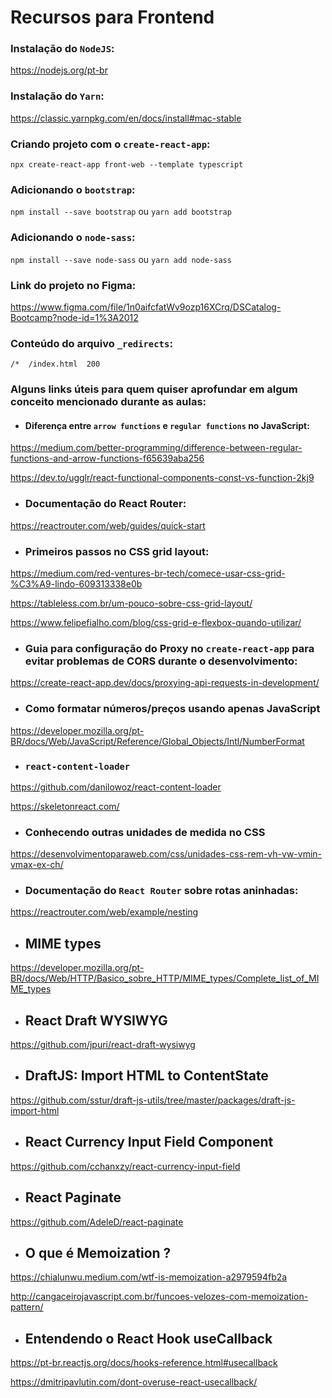 # Recursos para Frontend

### Instalação do `NodeJS`:

https://nodejs.org/pt-br

### Instalação do `Yarn`:

https://classic.yarnpkg.com/en/docs/install#mac-stable

### Criando projeto com o `create-react-app`:

`npx create-react-app front-web --template typescript`

### Adicionando o `bootstrap`:

`npm install --save bootstrap` ou `yarn add bootstrap`

### Adicionando o `node-sass`:

`npm install --save node-sass` ou `yarn add node-sass`

### Link do projeto no Figma: 

https://www.figma.com/file/1n0aifcfatWv9ozp16XCrq/DSCatalog-Bootcamp?node-id=1%3A2012

### Conteúdo do arquivo `_redirects`:

`/*  /index.html  200`

### Alguns links úteis para quem quiser aprofundar em algum conceito mencionado durante as aulas:

- #### Diferença entre `arrow functions` e `regular functions` no JavaScript:
https://medium.com/better-programming/difference-between-regular-functions-and-arrow-functions-f65639aba256

https://dev.to/ugglr/react-functional-components-const-vs-function-2kj9

- ### Documentação do React Router: 
https://reactrouter.com/web/guides/quick-start

- ### Primeiros passos no CSS grid layout:
https://medium.com/red-ventures-br-tech/comece-usar-css-grid-%C3%A9-lindo-609313338e0b

https://tableless.com.br/um-pouco-sobre-css-grid-layout/

https://www.felipefialho.com/blog/css-grid-e-flexbox-quando-utilizar/

- ### Guia para configuração do Proxy no `create-react-app` para evitar problemas de CORS durante o desenvolvimento:
https://create-react-app.dev/docs/proxying-api-requests-in-development/

- ### Como formatar números/preços usando apenas JavaScript
https://developer.mozilla.org/pt-BR/docs/Web/JavaScript/Reference/Global_Objects/Intl/NumberFormat

- ### `react-content-loader`
https://github.com/danilowoz/react-content-loader

https://skeletonreact.com/

- ### Conhecendo outras unidades de medida no CSS
https://desenvolvimentoparaweb.com/css/unidades-css-rem-vh-vw-vmin-vmax-ex-ch/

- ### Documentação do `React Router` sobre rotas aninhadas:
https://reactrouter.com/web/example/nesting

- ## MIME types
https://developer.mozilla.org/pt-BR/docs/Web/HTTP/Basico_sobre_HTTP/MIME_types/Complete_list_of_MIME_types

- ## React Draft WYSIWYG
https://github.com/jpuri/react-draft-wysiwyg

- ## DraftJS: Import HTML to ContentState
https://github.com/sstur/draft-js-utils/tree/master/packages/draft-js-import-html

- ## React Currency Input Field Component
https://github.com/cchanxzy/react-currency-input-field

- ## React Paginate
https://github.com/AdeleD/react-paginate

- ## O que é Memoization ?
https://chialunwu.medium.com/wtf-is-memoization-a2979594fb2a

http://cangaceirojavascript.com.br/funcoes-velozes-com-memoization-pattern/

- ## Entendendo o React Hook useCallback
https://pt-br.reactjs.org/docs/hooks-reference.html#usecallback

https://dmitripavlutin.com/dont-overuse-react-usecallback/
